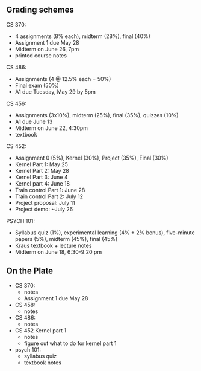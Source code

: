 ## Grading schemes

CS 370: 
* 4 assignments (8% each), midterm (28%), final (40%)
* Assignment 1 due May 28
* Midterm on June 26, 7pm
* printed course notes

CS 486: 
* Assignments (4 @ 12.5% each = 50%)
* Final exam (50%)
* A1 due Tuesday, May 29 by 5pm

CS 456:  
* Assignments (3x10%), midterm (25%), final (35%), quizzes (10%)  
* A1 due June 13
* Midterm on June 22, 4:30pm
* textbook

CS 452: 
* Assignment 0 (5%), Kernel (30%), Project (35%), Final (30%)
* Kernel Part 1: May 25
* Kernel Part 2: May 28
* Kernel Part 3: June 4
* Kernel part 4: June 18
* Train control Part 1: June 28
* Train control Part 2: July 12
* Project proposal: July 11
* Project demo: ~July 26

PSYCH 101: 
* Syllabus quiz (1%), experimental learning (4% + 2% bonus), five-minute papers (5%), midterm (45%), final (45%)
* Kraus textbook + lecture notes
* Midterm on June 18, 6:30-9:20 pm

## On the Plate
* CS 370:
    * notes
    * Assignment 1 due May 28
* CS 458: 
    * notes
* CS 486: 
    * notes
* CS 452 Kernel part 1
    * notes
    * figure out what to do for kernel part 1
* psych 101: 
    * syllabus quiz
    * textbook notes
